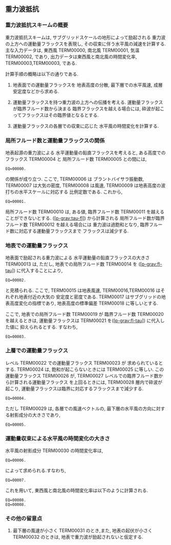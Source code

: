 ## 重力波抵抗

### 重力波抵抗スキームの概要

重力波抵抗スキームは,
サブグリッドスケールの地形によって励起される
重力波の上方への運動量フラックスを表現し,
その収束に伴う水平風の減速を計算する.
主な入力データは, 東西風 TERM00000, 南北風 TERM00001, 気温 TERM00002, であり,
出力データは東西風と南北風の時間変化率,
TERM00003,TERM00003, である.

計算手順の概略は以下の通りである.

1.  地表面での運動量フラックスを
    地表高度の分散,
    最下層での水平風速, 成層安定度などから求める.

2.  運動量フラックスを持つ重力波の上方への伝播を考える.
    運動量フラックスが臨界フルード数から決まる
    臨界フラックスを越える場合には,
    砕波が起こってフラックスはその臨界値となるとする.

3.  運動量フラックスの各層での収束に応じた
    水平風の時間変化を計算する.

### 局所フルード数と運動量フラックスの関係

地表起源の重力波による
水平運動量の鉛直フラックスを考えると,
ある高度でのフラックス TERM00004 と
局所フルード数 TERM00005 との間には,

    EQ=00000.

の関係が成り立つ.
ここで, TERM00006 は
ブラントバイサラ振動数,
TERM00007 は大気の密度,
TERM00008 は風速, TERM00009 は地表高度の波打ちの水平スケールに対応する
比例定数である.
これから,

    EQ=00001.

局所フルード数 TERM00010 は,
ある値, 臨界フルード数 TERM00011 を越えることができないとする.
([\[p-grav:tau-fl\]](#p-grav:tau-fl)) から計算される
局所フルード数が臨界フルード数 TERM00012 を越える場合には
重力波は過飽和となり,
臨界フルード数に対応する運動量フラックスまで
フラックスは減少する.

### 地表での運動量フラックス

地表面で励起される重力波による
水平運動量の鉛直フラックスの大きさ TERM00013 は,
ただし, 地表での局所フルード数
TERM00014 を
([\[p-grav:fl-tau\]](#p-grav:fl-tau)) に代入することにより,

    EQ=00002.

と見積られる.
ここで,
TERM00015 は地表風速,
TERM00016,TERM00016 はそれぞれ地表付近の大気の
安定度と密度である.
TERM00017 はサブグリッドの地表高度変化の指標であり,
地表高度の標準偏差 TERM00018 に等しいとする.

ここで, 地表での局所フルード数
TERM00019 が 臨界フルード数
TERM00020 を越えるときは,
運動量フラックスは TERM00021 を([\[p-grav:fl-tau\]](#p-grav:fl-tau)) に代入した値に
抑えられるとする.
すなわち,

    EQ=00003.

### 上層での運動量フラックス

レベル TERM00022 での運動量フラックス TERM00023 が
求められているとする.
TERM00024 は, 飽和が起こらないときには
TERM00025 に等しい.
この運動量フラックス TERM00026 が,
TERM00027 レベルでの臨界フルード数から計算される運動量フラックス
を上回るときには, TERM00028 層内で砕波が起こり,
運動量フラックスは臨界に対応するフラックスまで減少する.

    EQ=00004.

ただし TERM00029 は,
各層での風速ベクトルの,
最下層の水平風の方向に対する射影成分の大きさであり,

    EQ=00005.

### 運動量収束による水平風の時間変化の大きさ

水平風の射影成分 TERM00030 の時間変化率は,

    EQ=00006.

によって求められる.すなわち,

    EQ=00007.

これを用いて,
東西風と南北風の時間変化率は以下のように計算される.

    EQ=00008.
    EQ=00008.

### その他の留意点

1.  最下層の風速が小さく TERM00031 のとき,また,
    地表の起伏が小さく TERM00032 のときは,
    地表で重力波が励起されないと仮定する.
